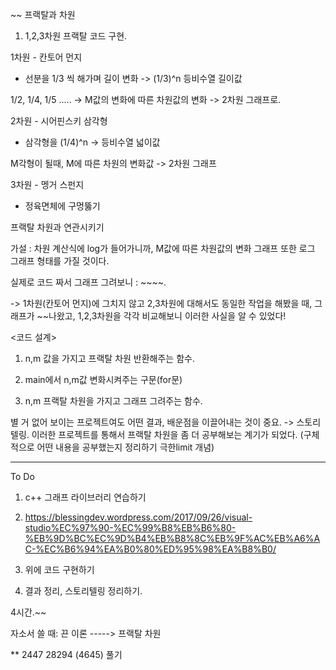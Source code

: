 ~~ 프랙탈과 차원

1. 1,2,3차원 프랙탈 코드 구현.

1차원 - 칸토어 먼지
 - 선분을 1/3 씩 해가며 길이 변화 -> (1/3)^n 등비수열 길이값

1/2, 1/4, 1/5 ..... -> M값의 변화에 따른 차원값의 변화 -> 2차원 그래프로.


2차원 - 시어핀스키 삼각형
 - 삼각형을 (1/4)^n -> 등비수열 넓이값

M각형이 될때, M에 따른 차원의 변화값 -> 2차원 그래프

3차원 - 멩거 스펀지
 - 정육면체에 구멍뚫기

프랙탈 차원과 연관시키기

가설 : 차원 계산식에 log가 들어가니까, M값에 따른 차원값의 변화 그래프 또한
로그 그래프 형태를 가질 것이다.

실제로 코드 짜서 그래프 그려보니 : ~~~~.

-> 1차원(칸토어 먼지)에 그치지 않고 2,3차원에 대해서도 동일한 작업을
해봤을 때, 그래프가 ~~나왔고, 1,2,3차원을 각각 비교해보니 이러한 사실을
알 수 있었다!

<코드 설계>

1. n,m 값을 가지고 프랙탈 차원 반환해주는 함수.

2. main에서 n,m값 변화시켜주는 구문(for문)

3. n,m 프랙탈 차원을 가지고 그래프 그려주는 함수.

별 거 없어 보이는 프로젝트여도 어떤 결과, 배운점을 이끌어내는 것이 중요.
-> 스토리텔링. 이러한 프로젝트를 통해서 프랙탈 차원을 좀 더 공부해보는
계기가 되었다. (구체적으로 어떤 내용을 공부했는지 정리하기 극한limit 개념)

----------------

To Do

1. c++ 그래프 라이브러리 연습하기
2. https://blessingdev.wordpress.com/2017/09/26/visual-studio%EC%97%90-%EC%99%B8%EB%B6%80-%EB%9D%BC%EC%9D%B4%EB%B8%8C%EB%9F%AC%EB%A6%AC-%EC%B6%94%EA%B0%80%ED%95%98%EA%B8%B0/

3. 위에 코드 구현하기

4. 결과 정리, 스토리텔링 정리하기.

4시간.~~



자소서 쓸 때:
끈 이론 -----> 프랙탈 차원

** 2447 28294 (4645) 풀기

